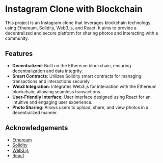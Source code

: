 # Instagram Clone with Blockchain

This project is an Instagram clone that leverages blockchain technology using Ethereum, Solidity, Web3.js, and React. It aims to provide a decentralized and secure platform for sharing photos and interacting with a community.

## Features

- **Decentralized**: Built on the Ethereum blockchain, ensuring decentralization and data integrity.
- **Smart Contracts**: Utilizes Solidity smart contracts for managing transactions and interactions securely.
- **Web3 Integration**: Integrates Web3.js for interaction with the Ethereum blockchain, allowing seamless transactions.
- **User-Friendly Interface**: User interface designed using React for an intuitive and engaging user experience.
- **Photo Sharing**: Allows users to upload, share, and view photos in a decentralized manner.

## Acknowledgements

- [Ethereum](https://ethereum.org/)
- [Solidity](https://soliditylang.org/)
- [Web3.js](https://web3js.readthedocs.io/)
- [React](https://reactjs.org/)

